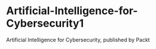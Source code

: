 # Artificial-Intelligence-for-Cybersecurity1
Artificial Intelligence for Cybersecurity, published by Packt
